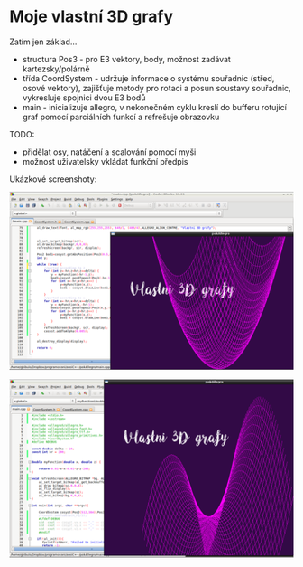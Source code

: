 # Moje vlastní 3D grafy

Zatím jen základ...

- structura Pos3 - pro E3 vektory, body, možnost zadávat kartezsky/polárně
- třída CoordSystem - udržuje informace o systému souřadnic (střed, osové vektory), zajišťuje metody pro rotaci a posun soustavy souřadnic, vykresluje spojnici dvou E3 bodů
- main - inicializuje allegro, v nekonečném cyklu kreslí do bufferu rotující graf pomocí parciálních funkcí a refrešuje obrazovku 


TODO:
- přidělat osy, natáčení a scalování pomocí myši
- možnost uživatelsky vkládat funkční předpis 

Ukázkové screenshoty:

![](screenshots/screenshot1.png)

![](screenshots/screenshot2.png)

